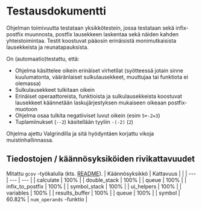 # Testausdokumentti

Ohjelman toimivuutta testataan yksikkötestein, jossa testataan sekä infix-postfix muunnosta, postfix lausekkeen laskentaa sekä näiden kahden yhteistoimintaa. 
Testit koostuvat pääosin erinäisistä monimutkaisista lausekkeista ja reunatapauksista.

On (automaatio)testattu, että:

- Ohjelma käsittelee oikein erinäiset virhetilat (syötteessä jotain sinne kuulumatonta, vääränlaiset sulkulausekkeet, muuttujaa tai funktiota ei olemassa)
- Sulkulausekkeet tulkitaan oikein
- Erinäiset operaattoreista, funktioista ja sulkulausekkeista koostuvat lausekkeet käännetään laskujärjestyksen mukaiseen oikeaan postfix-muotoon
- Ohjelma osaa tulkita negatiiviset luvut oikein (esim `5+-2=3`)
- Tuplamiinukset (`--2`) käsitellään tyyliin `-(-2)` (`2`)


Ohjelma ajettu Valgrindilla ja sitä hyödyntäen korjattu vikoja muistinhallinnassa.

## Tiedostojen / käännösyksiköiden rivikattavuudet
Mitattu `gcov` -työkalulla (kts. [README](../README.md)).
| Käännösyksikkö | Kattavuus | |
| --- | --- | --- |
| calculate | 100% |
| double_stack | 100% |
| queue | 100% |
| infix_to_postfix | 100% |
| symbol_stack | 100% |
| ui_helpers | 100% |
| variables | 100% |
| results_buffer | 100% |
| queue | 100% |
| symbol | 60.82% | `num_operands` -funktio |
